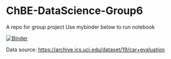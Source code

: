 # ChBE-DataScience-Group6
A repo for group project
Use mybinder below to run notebook

[![Binder](https://mybinder.org/badge_logo.svg)](https://mybinder.org/v2/gh/yship1002/ChBE-DataScience-Group6/HEAD)

Data source:
https://archive.ics.uci.edu/dataset/19/car+evaluation